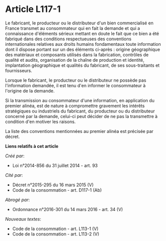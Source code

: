# Article L117-1

Le fabricant, le producteur ou le distributeur d'un bien commercialisé en France transmet au consommateur qui en fait la
demande et qui a connaissance d'éléments sérieux mettant en doute le fait que ce bien a été fabriqué dans des conditions
respectueuses des conventions internationales relatives aux droits humains fondamentaux toute information dont il dispose
portant sur un des éléments ci-après : origine géographique des matériaux et composants utilisés dans la fabrication,
contrôles de qualité et audits, organisation de la chaîne de production et identité, implantation géographique et qualités du
fabricant, de ses sous-traitants et fournisseurs. 

Lorsque le fabricant, le producteur ou le distributeur ne possède pas l'information demandée, il est tenu d'en informer le
consommateur à l'origine de la demande. 

Si la transmission au consommateur d'une information, en application du premier alinéa, est de nature à compromettre
gravement les intérêts stratégiques ou industriels du fabricant, du producteur ou du distributeur concerné par la demande,
celui-ci peut décider de ne pas la transmettre à condition d'en motiver les raisons. 

La liste des conventions mentionnées au premier alinéa est précisée par décret.

**Liens relatifs à cet article**

_Créé par_:

  - Loi n°2014-856 du 31 juillet 2014 - art. 93

_Cité par_:

  - Décret n°2015-295 du 16 mars 2015 (V)
  - Code de la consommation - art. D117-1 (Ab)

_Abrogé par_:

  - Ordonnance n°2016-301 du 14 mars 2016 - art. 34 (V)

_Nouveaux textes_:

  - Code de la consommation - art. L113-1 (V)
  - Code de la consommation - art. L113-2 (V)
